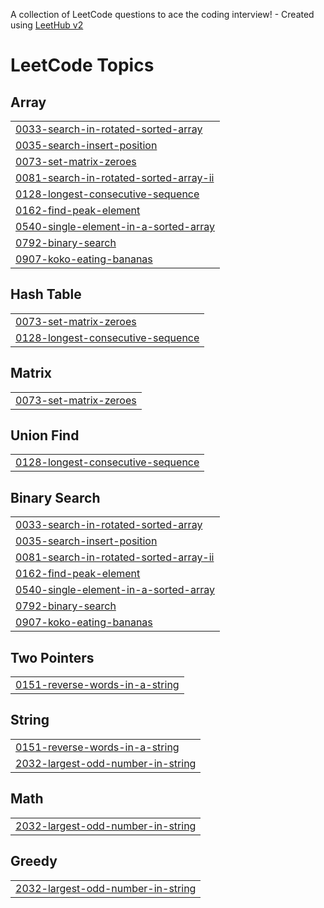 A collection of LeetCode questions to ace the coding interview! - Created using [LeetHub v2](https://github.com/arunbhardwaj/LeetHub-2.0)
<!---LeetCode Topics Start-->
# LeetCode Topics
## Array
|  |
| ------- |
| [0033-search-in-rotated-sorted-array](https://github.com/satyanarayanbarik/Codes/tree/master/0033-search-in-rotated-sorted-array) |
| [0035-search-insert-position](https://github.com/satyanarayanbarik/Codes/tree/master/0035-search-insert-position) |
| [0073-set-matrix-zeroes](https://github.com/satyanarayanbarik/Codes/tree/master/0073-set-matrix-zeroes) |
| [0081-search-in-rotated-sorted-array-ii](https://github.com/satyanarayanbarik/Codes/tree/master/0081-search-in-rotated-sorted-array-ii) |
| [0128-longest-consecutive-sequence](https://github.com/satyanarayanbarik/Codes/tree/master/0128-longest-consecutive-sequence) |
| [0162-find-peak-element](https://github.com/satyanarayanbarik/Codes/tree/master/0162-find-peak-element) |
| [0540-single-element-in-a-sorted-array](https://github.com/satyanarayanbarik/Codes/tree/master/0540-single-element-in-a-sorted-array) |
| [0792-binary-search](https://github.com/satyanarayanbarik/Codes/tree/master/0792-binary-search) |
| [0907-koko-eating-bananas](https://github.com/satyanarayanbarik/Codes/tree/master/0907-koko-eating-bananas) |
## Hash Table
|  |
| ------- |
| [0073-set-matrix-zeroes](https://github.com/satyanarayanbarik/Codes/tree/master/0073-set-matrix-zeroes) |
| [0128-longest-consecutive-sequence](https://github.com/satyanarayanbarik/Codes/tree/master/0128-longest-consecutive-sequence) |
## Matrix
|  |
| ------- |
| [0073-set-matrix-zeroes](https://github.com/satyanarayanbarik/Codes/tree/master/0073-set-matrix-zeroes) |
## Union Find
|  |
| ------- |
| [0128-longest-consecutive-sequence](https://github.com/satyanarayanbarik/Codes/tree/master/0128-longest-consecutive-sequence) |
## Binary Search
|  |
| ------- |
| [0033-search-in-rotated-sorted-array](https://github.com/satyanarayanbarik/Codes/tree/master/0033-search-in-rotated-sorted-array) |
| [0035-search-insert-position](https://github.com/satyanarayanbarik/Codes/tree/master/0035-search-insert-position) |
| [0081-search-in-rotated-sorted-array-ii](https://github.com/satyanarayanbarik/Codes/tree/master/0081-search-in-rotated-sorted-array-ii) |
| [0162-find-peak-element](https://github.com/satyanarayanbarik/Codes/tree/master/0162-find-peak-element) |
| [0540-single-element-in-a-sorted-array](https://github.com/satyanarayanbarik/Codes/tree/master/0540-single-element-in-a-sorted-array) |
| [0792-binary-search](https://github.com/satyanarayanbarik/Codes/tree/master/0792-binary-search) |
| [0907-koko-eating-bananas](https://github.com/satyanarayanbarik/Codes/tree/master/0907-koko-eating-bananas) |
## Two Pointers
|  |
| ------- |
| [0151-reverse-words-in-a-string](https://github.com/satyanarayanbarik/Codes/tree/master/0151-reverse-words-in-a-string) |
## String
|  |
| ------- |
| [0151-reverse-words-in-a-string](https://github.com/satyanarayanbarik/Codes/tree/master/0151-reverse-words-in-a-string) |
| [2032-largest-odd-number-in-string](https://github.com/satyanarayanbarik/Codes/tree/master/2032-largest-odd-number-in-string) |
## Math
|  |
| ------- |
| [2032-largest-odd-number-in-string](https://github.com/satyanarayanbarik/Codes/tree/master/2032-largest-odd-number-in-string) |
## Greedy
|  |
| ------- |
| [2032-largest-odd-number-in-string](https://github.com/satyanarayanbarik/Codes/tree/master/2032-largest-odd-number-in-string) |
<!---LeetCode Topics End-->